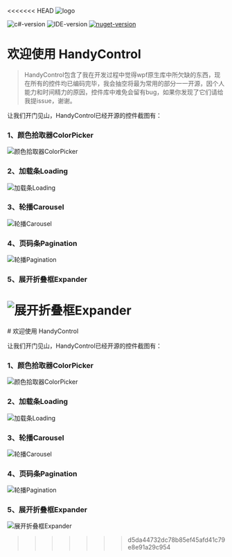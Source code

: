 <<<<<<< HEAD
﻿![logo](https://raw.githubusercontent.com/NaBian/HandyControl/master/Resources/icon.png)

![c#-version](https://raw.githubusercontent.com/NaBian/HandyControl/master/Resources/c#-version.png) ![IDE-version](https://raw.githubusercontent.com/NaBian/HandyControl/master/Resources/IDE-version.png) [![nuget-version](https://raw.githubusercontent.com/NaBian/HandyControl/master/Resources/nuget-version.png)](https://www.nuget.org/packages/HandyControl)

# 欢迎使用 HandyControl

> HandyControl包含了我在开发过程中觉得wpf原生库中所欠缺的东西，现在所有的控件均已编码完毕，我会抽空将最为常用的部分一一开源，因个人能力和时间精力的原因，控件库中难免会留有bug，如果你发现了它们请给我提issue，谢谢。

让我们开门见山，HandyControl已经开源的控件截图有：

### 1、颜色拾取器ColorPicker

![颜色拾取器ColorPicker](https://raw.githubusercontent.com/NaBian/HandyControl/master/Resources/ColorPicker.gif)

### 2、加载条Loading

![加载条Loading](https://raw.githubusercontent.com/NaBian/HandyControl/master/Resources/Loading.gif)

### 3、轮播Carousel

![轮播Carousel](https://raw.githubusercontent.com/NaBian/HandyControl/master/Resources/Carousel.gif)

### 4、页码条Pagination

![轮播Pagination](https://raw.githubusercontent.com/NaBian/HandyControl/master/Resources/Pagination.gif)

### 5、展开折叠框Expander

![展开折叠框Expander](https://raw.githubusercontent.com/NaBian/HandyControl/master/Resources/Expander.gif)
=======
﻿# 欢迎使用 HandyControl

让我们开门见山，HandyControl已经开源的控件截图有：

### 1、颜色拾取器ColorPicker

![颜色拾取器ColorPicker](https://raw.githubusercontent.com/NaBian/HandyControl/master/Resources/ColorPicker.gif)

### 2、加载条Loading

![加载条Loading](https://raw.githubusercontent.com/NaBian/HandyControl/master/Resources/Loading.gif)

### 3、轮播Carousel

![轮播Carousel](https://raw.githubusercontent.com/NaBian/HandyControl/master/Resources/Carousel.gif)

### 4、页码条Pagination

![轮播Pagination](https://raw.githubusercontent.com/NaBian/HandyControl/master/Resources/Pagination.gif)

### 5、展开折叠框Expander

![展开折叠框Expander](https://raw.githubusercontent.com/NaBian/HandyControl/master/Resources/Expander.gif)
>>>>>>> d5da44732dc78b85ef45afd41c79e8e91a29c954
